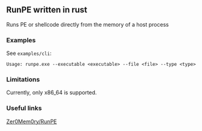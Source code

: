 ## RunPE written in rust

Runs PE or shellcode directly from the memory of a host process

### Examples
See `examples/cli`:

```
Usage: runpe.exe --executable <executable> --file <file> --type <type>
```

### Limitations
Currently, only x86_64 is supported.

### Useful links
[Zer0Mem0ry/RunPE](https://github.com/Zer0Mem0ry/RunPE)